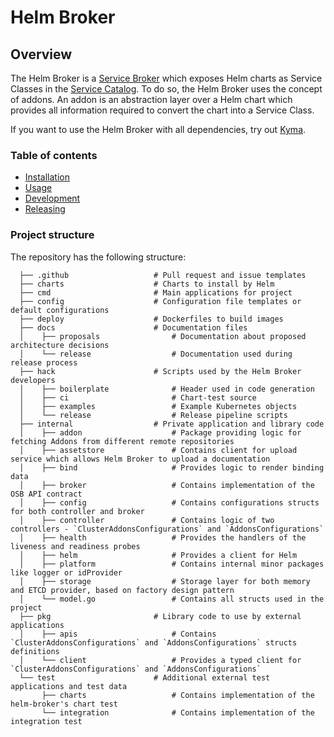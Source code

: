 # Helm Broker

## Overview

The Helm Broker is a [Service Broker](https://kyma-project.io/docs/master/components/service-catalog/#service-brokers-overview) which exposes Helm charts as Service Classes in the [Service Catalog](https://kyma-project.io/docs/master/components/service-catalog/#overview-overview). To do so, the Helm Broker uses the concept of addons. An addon is an abstraction layer over a Helm chart which provides all information required to convert the chart into a Service Class.

If you want to use the Helm Broker with all dependencies, try out [Kyma](https://kyma-project.io/).

### Table of contents

- [Installation](https://github.com/kyma-project/helm-broker/blob/v1.1.0/docs/installation.md)
- [Usage](https://github.com/kyma-project/helm-broker/blob/v1.1.0/docs/usage.md)
- [Development](https://github.com/kyma-project/helm-broker/blob/v1.1.0/docs/development.md)
- [Releasing](https://github.com/kyma-project/helm-broker/blob/v1.1.0/docs/releasing.md)

### Project structure

The repository has the following structure:

```
  ├── .github                   # Pull request and issue templates    
  ├── charts                    # Charts to install by Helm
  ├── cmd                       # Main applications for project                                     
  ├── config                    # Configuration file templates or default configurations
  ├── deploy                    # Dockerfiles to build images
  ├── docs                      # Documentation files
  │    ├── proposals                # Documentation about proposed architecture decisions
  │    └── release                  # Documentation used during release process
  ├── hack                      # Scripts used by the Helm Broker developers
  │    ├── boilerplate              # Header used in code generation
  │    ├── ci                       # Chart-test source
  │    ├── examples                 # Example Kubernetes objects  
  │    └── release                  # Release pipeline scripts
  ├── internal                  # Private application and library code
  │    ├── addon                    # Package providing logic for fetching Addons from different remote repositories
  │    ├── assetstore               # Contains client for upload service which allows Helm Broker to upload a documentation
  │    ├── bind                     # Provides logic to render binding data
  │    ├── broker                   # Contains implementation of the OSB API contract
  │    ├── config                   # Contains configurations structs for both controller and broker
  │    ├── controller               # Contains logic of two controllers - `ClusterAddonsConfigurations` and `AddonsConfigurations`
  │    ├── health                   # Provides the handlers of the liveness and readiness probes
  │    ├── helm                     # Provides a client for Helm
  │    ├── platform                 # Contains internal minor packages like logger or idProvider
  │    ├── storage                  # Storage layer for both memory and ETCD provider, based on factory design pattern
  │    └── model.go                 # Contains all structs used in the project
  ├── pkg                       # Library code to use by external applications
  │    ├── apis                     # Contains `ClusterAddonsConfigurations` and `AddonsConfigurations` structs definitions
  │    └── client                   # Provides a typed client for `ClusterAddonsConfigurations` and `AddonsConfigurations`
  └── test                      # Additional external test applications and test data
       ├── charts                   # Contains implementation of the helm-broker's chart test
       └── integration              # Contains implementation of the integration test
```
